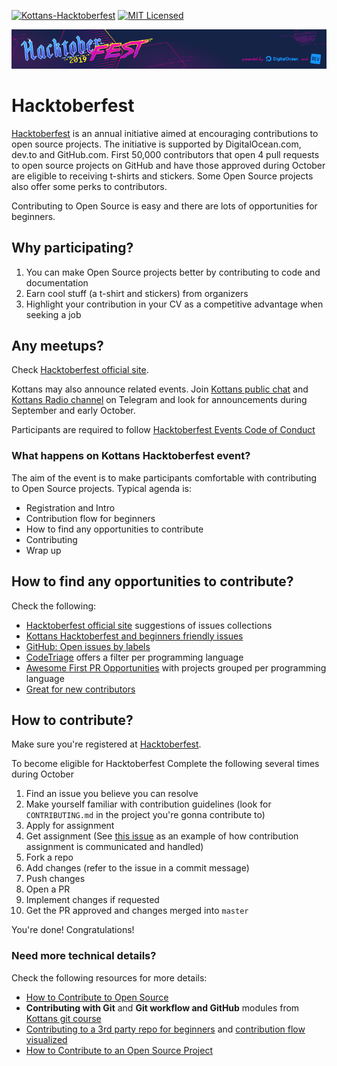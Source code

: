[![Kottans-Hacktoberfest][badge-kottans]][kottans-hacktoberfest]
[![MIT Licensed][badge-mit]][license]

<img src="./assets/img/Hacktoberfest_19_Events_730x90.png" style="margin-left: auto; margin-right: auto;" />

# Hacktoberfest

[Hacktoberfest](https://hacktoberfest.digitalocean.com/)
is an annual initiative aimed at encouraging contributions
to open source projects. The initiative is supported by
DigitalOcean.com, dev.to and GitHub.com.
First 50,000 contributors that open 4 pull requests to open source
projects on GitHub and have those approved during October are
eligible to receiving t-shirts and stickers. Some Open Source projects
also offer some perks to contributors.

Contributing to Open Source is easy and there are lots
of opportunities for beginners.

## Why participating?

1. You can make Open Source projects better by contributing
   to code and documentation
1. Earn cool stuff (a t-shirt and stickers) from organizers
1. Highlight your contribution in your CV as a competitive
   advantage when seeking a job
   
## Any meetups?

Check [Hacktoberfest official site](https://hacktoberfest.digitalocean.com/events).

Kottans may also announce related events.
Join [Kottans public chat](https://t.me/kottans) and
[Kottans Radio channel](https://t.me/radio_kottans) on Telegram
and look for announcements during September and early October.

Participants are required to follow
[Hacktoberfest Events Code of Conduct](https://do.co/hacktoberconduct)

### What happens on Kottans Hacktoberfest event?

The aim of the event is to make participants comfortable
with contributing to Open Source projects. Typical agenda is:
* Registration and Intro
* Contribution flow for beginners
* How to find any opportunities to contribute
* Contributing
* Wrap up

## How to find any opportunities to contribute?

Check the following:
 - [Hacktoberfest official site](https://hacktoberfest.digitalocean.com/details)
   suggestions of issues collections
 - [Kottans Hacktoberfest and beginners friendly issues](https://github.com/search?q=org%3Akottans+label%3AHacktoberfest&type=Issues)
 - [GitHub: Open issues by labels](./github--open-issues-by-labels.md)
 - [CodeTriage](https://www.codetriage.com/) offers a filter per programming language
 - [Awesome First PR Opportunities](https://github.com/MunGell/awesome-for-beginners)
   with projects grouped per programming language
 - [Great for new contributors](https://github.com/showcases/great-for-new-contributors)

## How to contribute?

Make sure you're registered at
[Hacktoberfest](https://hacktoberfest.digitalocean.com/).

To become eligible for Hacktoberfest Complete the following several times during October 

1. Find an issue you believe you can resolve
1. Make yourself familiar with contribution guidelines
   (look for `CONTRIBUTING.md` in the project you're gonna contribute to)
1. Apply for assignment
1. Get assignment
   (See [this issue](https://github.com/carolinaknoll/awesome-gamified/issues/12)
   as an example of how contribution assignment is communicated and handled)
1. Fork a repo
1. Add changes (refer to the issue in a commit message)
1. Push changes
1. Open a PR
1. Implement changes if requested
1. Get the PR approved and changes merged into `master`

You're done! Congratulations!

### Need more technical details?

Check the following resources for more details:
- [How to Contribute to Open Source](https://opensource.guide/how-to-contribute/)
- **Contributing with Git** and **Git workflow and GitHub** modules
  from [Kottans git course](https://github.com/kottans/git-course) 
- [Contributing to a 3rd party repo for beginners](https://gist.github.com/OleksiyRudenko/236c3046fbba028e0555fa847dae7001)
  and [contribution flow visualized](https://docs.google.com/presentation/d/13dati5gvA5f_hQFgxJPhPicjF5CRKu1e75RSsahmEaU)
- [How to Contribute to an Open Source Project](https://css-tricks.com/how-to-contribute-to-an-open-source-project/)


[badge-kottans]: https://img.shields.io/badge/%3D(%5E.%5E)%3D-hacktoberfest-yellow.svg
[kottans-hacktoberfest]: https://github.com/kottans/hacktoberfest
[mock-repo]: https://github.com/kottans/mock-repo

[badge-mit]: https://img.shields.io/badge/License-MIT-blue.svg
[license]: https://github.com/kottans/hacktoberfest/blob/master/LICENSE
